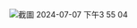 ![截圖 2024-07-07 下午3 55 04](https://github.com/Sparkobsecju/Ch19SpringBootUsingElasticsearchBuiltWithDocker/assets/160079818/236048f3-6d17-438f-a1b2-5c09b16be271)
